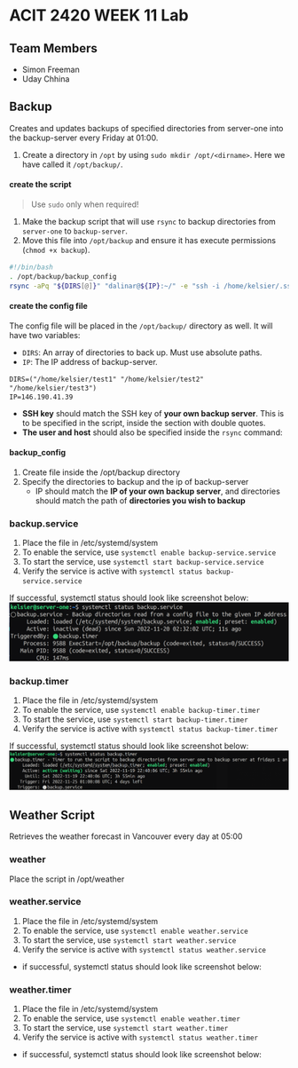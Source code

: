 # ACIT 2420 WEEK 11 Lab
## Team Members

- Simon Freeman
- Uday Chhina

## Backup

Creates and updates backups of specified directories from server-one into the backup-server every Friday at 01:00.

1. Create a directory in `/opt` by using `sudo mkdir /opt/<dirname>`. Here we have called it `/opt/backup/`.
#### create the script

> Use `sudo` only when required!

1. Make the backup script that will use `rsync` to backup directories from `server-one` to `backup-server`. 
2. Move this file into `/opt/backup` and ensure it has execute permissions (`chmod +x backup`).

```bash
#!/bin/bash
. /opt/backup/backup_config
rsync -aPq "${DIRS[@]}" "dalinar@${IP}:~/" -e "ssh -i /home/kelsier/.ssh/backup_key -o StrictHostKeyChecking=no"
```
#### create the config file
The config file will be placed in the `/opt/backup/` directory as well. It will have two variables:

- `DIRS`: An array of directories to back up. Must use absolute paths.
- `IP`: The IP address of backup-server.  

```
DIRS=("/home/kelsier/test1" "/home/kelsier/test2" "/home/kelsier/test3")
IP=146.190.41.39
```

- **SSH key** should match the SSH key of **your own backup server**. This is to be specified in the script, inside the section with double quotes. 
- **The user and host** should also be specified inside the `rsync` command: 
    

#### backup_config

1. Create file inside the /opt/backup directory
2. Specify the directories to backup and the ip of backup-server
    - IP should match the **IP of your own backup server**, and directories should match the path of **directories you wish to backup**



### backup.service

1. Place the file in /etc/systemd/system    
2. To enable the service, use `systemctl enable backup-service.service` 
3. To start  the service, use `systemctl start backup-service.service`
4. Verify the service is active with `systemctl status backup-service.service`

If successful, systemctl status should look like screenshot below:
![backup service status output](./images/service_status_output.png)

### backup.timer
1. Place the file in /etc/systemd/system    
2. To enable the service, use `systemctl enable backup-timer.timer` 
3. To start  the service, use `systemctl start backup-timer.timer`
4. Verify the service is active with `systemctl status backup-timer.timer`


If successful, systemctl status should look like screenshot below:
![backup timer status output](./images/timer_status_output.png)


## Weather Script

Retrieves the weather forecast in Vancouver every day at 05:00

### weather
Place the script in /opt/weather

### weather.service
1. Place the file in /etc/systemd/system    
2. To enable the service, use `systemctl enable weather.service` 
3. To start  the service, use `systemctl start weather.service`
4. Verify the service is active with `systemctl status weather.service`
- if successful, systemctl status should look like screenshot below:

### weather.timer
1. Place the file in /etc/systemd/system    
2. To enable the service, use `systemctl enable weather.timer` 
3. To start  the service, use `systemctl start weather.timer`
4. Verify the service is active with `systemctl status weather.timer`
- if successful, systemctl status should look like screenshot below:
